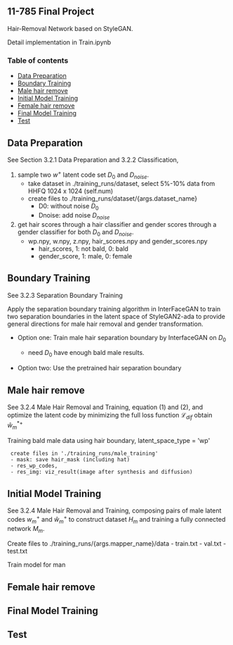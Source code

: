 ## 11-785 Final Project

Hair-Removal Network based on StyleGAN.

Detail implementation in Train.ipynb


### Table of contents
* [Data Preparation](#Data_Preparation)
* [Boundary Training](#Boundary_Training)
* [Male hair remove](#Male_hair_remove)
* [Initial Model Training](#Initial_Model_Training)
* [Female hair remove](#Female_hair_remove)
* [Final Model Training](#Final_Model_Training)
* [Test](#Test)


## Data Preparation 
See Section 3.2.1 Data Preparation and 3.2.2 Classification, 
1. sample two $w^+$ latent code set $D_0$ and $D_{noise}$.
     - take dataset in ./training_runs/dataset, select 5%-10% data from HHFQ 1024 x 1024 (self.num)
     - create files to ./training_runs/dataset/{args.dataset_name}
          - D0: without noise $D_0$
          - Dnoise: add noise $D_{noise}$
2. get hair scores through a hair classifier and gender scores through a gender classifier for both $D_0$ and $D_{noise}$.
     - wp.npy, w.npy, z.npy, hair_scores.npy and gender_scores.npy
          - hair_scores, 1: not bald, 0: bald 
          - gender_score, 1: male, 0: female 
       
## Boundary Training
See 3.2.3 Separation Boundary Training

Apply the separation boundary training algorithm in InterFaceGAN to train two separation boundaries in the latent space of StyleGAN2-ada to provide general directions for male hair removal and gender transformation.

- Option one: Train male hair separation boundary by InterfaceGAN on $D_0$
     - need $D_0$ have enough bald male results.

- Option two: Use the pretrained hair separation boundary

## Male hair remove
See 3.2.4 Male Hair Removal and Training, equation (1) and (2), and optimize the latent code by minimizing the full
loss function $\mathcal{L}_{dif}$ obtain $\hat{w}^{*+}_m$

Training bald male data using hair boundary, latent_space_type = 'wp'

     create files in './training_runs/male_training'
     - mask: save hair_mask (including hat) 
     - res_wp_codes, 
     - res_img: viz_result(image after synthesis and diffusion)

## Initial Model Training
See 3.2.4 Male Hair Removal and Training, composing pairs of male latent codes $w^+_m$ and $\hat{w}^+_m$ to construct dataset $H_m$ and training a fully connected network $M_m$.

Create files to ./training_runs/{args.mapper_name}/data
     - train.txt
     - val.txt
     - test.txt

Train model for man


## Female hair remove

## Final Model Training

## Test
